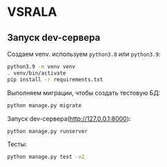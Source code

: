 # VSRALA

## Запуск dev-сервера

Создаем venv. используем ```python3.8``` или ```python3.9```:
```bash
python3.9 -m venv venv
. venv/bin/activate
pip install -r requirements.txt
```

Выполняем миграции, чтобы создать тестовую БД:
```bash
python manage.py migrate
```

Запуск dev-сервера(http://127.0.0.1:8000):
```bash
python manage.py runserver
```

Тесты:
```bash
python manage.py test -v2
```